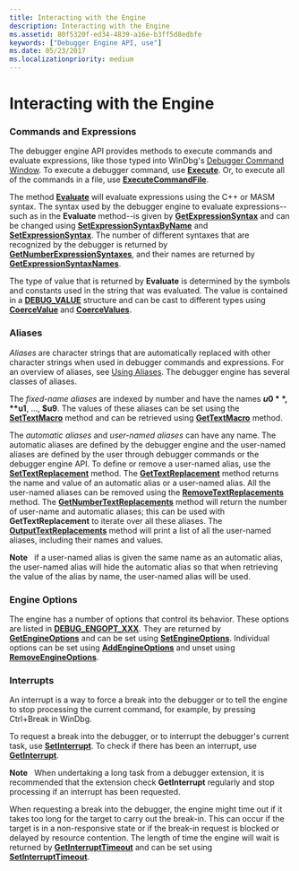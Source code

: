 ```yaml
---
title: Interacting with the Engine
description: Interacting with the Engine
ms.assetid: 80f5320f-ed34-4839-a16e-b3ff5d8edbfe
keywords: ["Debugger Engine API, use"]
ms.date: 05/23/2017
ms.localizationpriority: medium
---
```


# Interacting with the Engine


### <span id="commands_and_expressions"></span><span id="COMMANDS_AND_EXPRESSIONS"></span>Commands and Expressions

The debugger engine API provides methods to execute commands and evaluate expressions, like those typed into WinDbg's [Debugger Command Window](the-debugger-command-window.md). To execute a debugger command, use [**Execute**](https://docs.microsoft.com/windows-hardware/drivers/ddi/dbgeng/nf-dbgeng-idebugcontrol3-execute). Or, to execute all of the commands in a file, use [**ExecuteCommandFile**](https://docs.microsoft.com/windows-hardware/drivers/ddi/dbgeng/nf-dbgeng-idebugcontrol3-executecommandfile).

The method [**Evaluate**](https://docs.microsoft.com/windows-hardware/drivers/ddi/dbgeng/nf-dbgeng-idebugcontrol3-evaluate) will evaluate expressions using the C++ or MASM syntax. The syntax used by the debugger engine to evaluate expressions--such as in the **Evaluate** method--is given by [**GetExpressionSyntax**](https://docs.microsoft.com/windows-hardware/drivers/ddi/dbgeng/nf-dbgeng-idebugcontrol3-getexpressionsyntax) and can be changed using [**SetExpressionSyntaxByName**](https://docs.microsoft.com/windows-hardware/drivers/ddi/dbgeng/nf-dbgeng-idebugcontrol3-setexpressionsyntaxbyname) and [**SetExpressionSyntax**](https://docs.microsoft.com/windows-hardware/drivers/ddi/dbgeng/nf-dbgeng-idebugcontrol3-setexpressionsyntax). The number of different syntaxes that are recognized by the debugger is returned by [**GetNumberExpressionSyntaxes**](https://docs.microsoft.com/windows-hardware/drivers/ddi/dbgeng/nf-dbgeng-idebugcontrol3-getnumberexpressionsyntaxes), and their names are returned by [**GetExpressionSyntaxNames**](https://docs.microsoft.com/windows-hardware/drivers/ddi/dbgeng/nf-dbgeng-idebugcontrol3-getexpressionsyntaxnames).

The type of value that is returned by **Evaluate** is determined by the symbols and constants used in the string that was evaluated. The value is contained in a [**DEBUG\_VALUE**](https://docs.microsoft.com/windows-hardware/drivers/ddi/dbgeng/ns-dbgeng-_debug_value) structure and can be cast to different types using [**CoerceValue**](https://docs.microsoft.com/windows-hardware/drivers/ddi/dbgeng/nf-dbgeng-idebugcontrol3-coercevalue) and [**CoerceValues**](https://docs.microsoft.com/windows-hardware/drivers/ddi/dbgeng/nf-dbgeng-idebugcontrol3-coercevalues).

### <span id="aliases"></span><span id="ALIASES"></span>Aliases

*Aliases* are character strings that are automatically replaced with other character strings when used in debugger commands and expressions. For an overview of aliases, see [Using Aliases](using-aliases.md). The debugger engine has several classes of aliases.

The *fixed-name aliases* are indexed by number and have the names **$u0**, **$u1**, ..., **$u9**. The values of these aliases can be set using the [**SetTextMacro**](https://docs.microsoft.com/windows-hardware/drivers/ddi/dbgeng/nf-dbgeng-idebugcontrol3-settextmacro) method and can be retrieved using [**GetTextMacro**](https://docs.microsoft.com/windows-hardware/drivers/ddi/dbgeng/nf-dbgeng-idebugcontrol3-gettextmacro) method.

The *automatic aliases* and *user-named aliases* can have any name. The automatic aliases are defined by the debugger engine and the user-named aliases are defined by the user through debugger commands or the debugger engine API. To define or remove a user-named alias, use the [**SetTextReplacement**](https://docs.microsoft.com/windows-hardware/drivers/ddi/dbgeng/nf-dbgeng-idebugcontrol3-settextreplacement) method. The [**GetTextReplacement**](https://docs.microsoft.com/windows-hardware/drivers/ddi/dbgeng/nf-dbgeng-idebugcontrol3-gettextreplacement) method returns the name and value of an automatic alias or a user-named alias. All the user-named aliases can be removed using the [**RemoveTextReplacements**](https://docs.microsoft.com/windows-hardware/drivers/ddi/dbgeng/nf-dbgeng-idebugcontrol3-removetextreplacements) method. The [**GetNumberTextReplacements**](https://docs.microsoft.com/windows-hardware/drivers/ddi/dbgeng/nf-dbgeng-idebugcontrol3-getnumbertextreplacements) method will return the number of user-name and automatic aliases; this can be used with **GetTextReplacement** to iterate over all these aliases. The [**OutputTextReplacements**](https://docs.microsoft.com/windows-hardware/drivers/ddi/dbgeng/nf-dbgeng-idebugcontrol3-outputtextreplacements) method will print a list of all the user-named aliases, including their names and values.

**Note**   if a user-named alias is given the same name as an automatic alias, the user-named alias will hide the automatic alias so that when retrieving the value of the alias by name, the user-named alias will be used.

 

### <span id="engine_options"></span><span id="ENGINE_OPTIONS"></span>Engine Options

The engine has a number of options that control its behavior. These options are listed in [**DEBUG\_ENGOPT\_XXX**](https://docs.microsoft.com/previous-versions/ff541475(v=vs.85)). They are returned by [**GetEngineOptions**](https://docs.microsoft.com/windows-hardware/drivers/ddi/dbgeng/nf-dbgeng-idebugcontrol3-getengineoptions) and can be set using [**SetEngineOptions**](https://docs.microsoft.com/windows-hardware/drivers/ddi/dbgeng/nf-dbgeng-idebugcontrol3-setengineoptions). Individual options can be set using [**AddEngineOptions**](https://docs.microsoft.com/windows-hardware/drivers/ddi/dbgeng/nf-dbgeng-idebugcontrol3-addengineoptions) and unset using [**RemoveEngineOptions**](https://docs.microsoft.com/windows-hardware/drivers/ddi/dbgeng/nf-dbgeng-idebugcontrol3-removeengineoptions).

### <span id="interrupts"></span><span id="INTERRUPTS"></span>Interrupts

An interrupt is a way to force a break into the debugger or to tell the engine to stop processing the current command, for example, by pressing Ctrl+Break in WinDbg.

To request a break into the debugger, or to interrupt the debugger's current task, use [**SetInterrupt**](https://docs.microsoft.com/windows-hardware/drivers/ddi/dbgeng/nf-dbgeng-idebugcontrol3-setinterrupt). To check if there has been an interrupt, use [**GetInterrupt**](https://docs.microsoft.com/windows-hardware/drivers/ddi/dbgeng/nf-dbgeng-idebugcontrol3-getinterrupt).

**Note**   When undertaking a long task from a debugger extension, it is recommended that the extension check **GetInterrupt** regularly and stop processing if an interrupt has been requested.

 

When requesting a break into the debugger, the engine might time out if it takes too long for the target to carry out the break-in. This can occur if the target is in a non-responsive state or if the break-in request is blocked or delayed by resource contention. The length of time the engine will wait is returned by [**GetInterruptTimeout**](https://docs.microsoft.com/windows-hardware/drivers/ddi/dbgeng/nf-dbgeng-idebugcontrol3-getinterrupttimeout) and can be set using [**SetInterruptTimeout**](https://docs.microsoft.com/windows-hardware/drivers/ddi/dbgeng/nf-dbgeng-idebugcontrol3-setinterrupttimeout).

 

 





